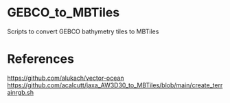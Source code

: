 # GEBCO_to_MBTiles
Scripts to convert GEBCO bathymetry tiles to MBTiles

# References
https://github.com/alukach/vector-ocean
https://github.com/acalcutt/jaxa_AW3D30_to_MBTiles/blob/main/create_terrainrgb.sh
